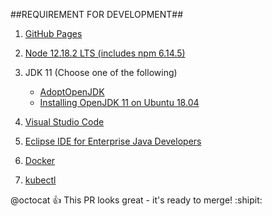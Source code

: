 ##REQUIREMENT FOR DEVELOPMENT##

1. [GitHub Pages](https://pages.github.com/)
2.  [Node 12.18.2 LTS (includes npm 6.14.5)](https://nodejs.org/en/download/)
3. JDK 11 (Choose one of the following)
    - [AdoptOpenJDK]( https://adoptopenjdk.net/installation.html)
    - [Installing OpenJDK 11 on Ubuntu 18.04](https://dzone.com/articles/installing-openjdk-11-on-ubuntu-1804-for-real)
   
  
4. [Visual Studio Code](https://code.visualstudio.com/)
5. [Eclipse IDE for Enterprise Java Developers](https://www.eclipse.org/downloads/packages/release/2020-06/r/eclipse-ide-enterprise-java-developers)
6. [Docker](https://docs.docker.com/engine/install/)
7. [kubectl](https://kubernetes.io/docs/tasks/tools/install-kubectl/)

@octocat :+1: This PR looks great - it's ready to merge! :shipit:
